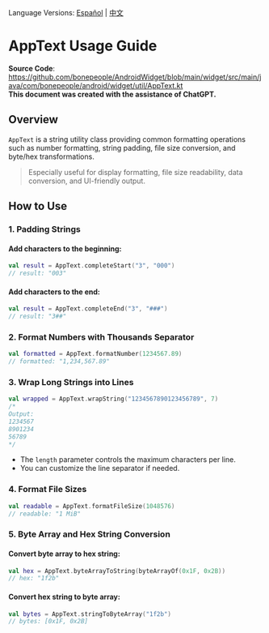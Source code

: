 Language Versions: [Español](./README.es-ES.md) | [中文](./README.zh-CN.md)

# AppText Usage Guide

**Source Code**: https://github.com/bonepeople/AndroidWidget/blob/main/widget/src/main/java/com/bonepeople/android/widget/util/AppText.kt  
**This document was created with the assistance of ChatGPT.**

## Overview

`AppText` is a string utility class providing common formatting operations such as number formatting, string padding, file size conversion, and byte/hex transformations.

> Especially useful for display formatting, file size readability, data conversion, and UI-friendly output.

## How to Use

### 1. Padding Strings

#### Add characters to the beginning:

```kotlin
val result = AppText.completeStart("3", "000")
// result: "003"
```

#### Add characters to the end:

```kotlin
val result = AppText.completeEnd("3", "###")
// result: "3##"
```

### 2. Format Numbers with Thousands Separator

```kotlin
val formatted = AppText.formatNumber(1234567.89)
// formatted: "1,234,567.89"
```

### 3. Wrap Long Strings into Lines

```kotlin
val wrapped = AppText.wrapString("1234567890123456789", 7)
/*
Output:
1234567
8901234
56789
*/
```

- The `length` parameter controls the maximum characters per line.
- You can customize the line separator if needed.

### 4. Format File Sizes

```kotlin
val readable = AppText.formatFileSize(1048576)
// readable: "1 MiB"
```

### 5. Byte Array and Hex String Conversion

#### Convert byte array to hex string:

```kotlin
val hex = AppText.byteArrayToString(byteArrayOf(0x1F, 0x2B))
// hex: "1f2b"
```

#### Convert hex string to byte array:

```kotlin
val bytes = AppText.stringToByteArray("1f2b")
// bytes: [0x1F, 0x2B]
```